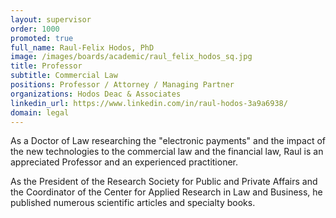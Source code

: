 ```yaml
---
layout: supervisor
order: 1000
promoted: true
full_name: Raul-Felix Hodos, PhD
image: /images/boards/academic/raul_felix_hodos_sq.jpg
title: Professor
subtitle: Commercial Law
positions: Professor / Attorney / Managing Partner
organizations: Hodos Deac & Associates
linkedin_url: https://www.linkedin.com/in/raul-hodos-3a9a6938/
domain: legal
---
```



As a Doctor of Law researching the "electronic payments" and the impact of the new technologies to the commercial law and the financial law, Raul is an appreciated Professor and an experienced practitioner.

As the President of the Research Society for Public and Private Affairs and the Coordinator of the Center for Applied Research in Law and Business, he published numerous scientific articles and specialty books.

